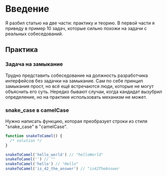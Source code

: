 # Введение

Я разбил статью на две части: практику и теорию. В первой части я приведу в пример 10 задач, которые сильно похожи на задачи с реальных собеседований.

## Практика

### Задача на замыкание

Трудно представить собеседование на должность разработчика интерфейсов без задачки на замыкание. Сам по себе принцип замыкания прост, но всё ещё встречаются люди, которые не могут объяснить его суть. Нередко бывают случаи, когда кандидат вызубрил определение, но на практике использовать механизм не может.

### snake_case в camelCase

Нужно написать функцию, которая преобразует строки из стиля "snake_case" в "camelCase".

```javascript
function snakeToCamel() {
  /* solution */
}

snakeToCamel('hello_world') // "helloWorld"
snakeToCamel('') // ""
snakeToCamel('hello') // "Hello"
snakeToCamel('is_42_the_answer') // "is42TheAnswer
```
